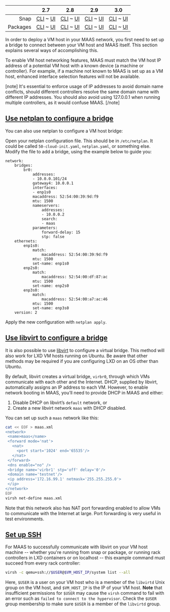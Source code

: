 ||2.7|2.8|2.9|3.0|
|-----:|:-----:|:-----:|:-----:|:-----:|
Snap|[CLI](/t/vm-host-networking-snap-2-7-cli/3210) ~ [UI](/t/vm-host-networking-snap-2-7-ui/3211)|[CLI](/t/vm-host-networking-snap-2-8-cli/3212) ~ [UI](/t/vm-host-networking-snap-2-8-ui/3213)|[CLI](/t/vm-host-networking-snap-2-9-cli/3214) ~ [UI](/t/vm-host-networking-snap-2-9-ui/3215)|[CLI](/t/vm-host-networking-snap-3-0-cli/4165) ~ [UI](/t/vm-host-networking-snap-3-0-ui/4166)|
Packages|[CLI](/t/vm-host-networking-deb-2-7-cli/3216) ~ [UI](/t/vm-host-networking-deb-2-7-ui/3217)|[CLI](/t/vm-host-networking-deb-2-8-cli/3218) ~ [UI](/t/vm-host-networking-deb-2-8-ui/3219)|[CLI](/t/vm-host-networking-deb-2-9-cli/3220) ~ [UI](/t/vm-host-networking-deb-2-9-ui/3221)|[CLI](/t/vm-host-networking-deb-3-0-cli/4167) ~ [UI](/t/vm-host-networking-deb-3-0-ui/4168)|

In order to  deploy a VM host in your MAAS network, you first need to set up a bridge to connect between your VM host and MAAS itself.  This section explains several ways of accomplishing this.

<!-- snap-2-7-ui deb-2-7-ui
#### Four questions you may have:

1. [How do I set up a VM host bridge with the web UI?](#heading--maas-bridge-web-ui)
2. [How do I set up a VM host bridge with netplan?](#heading--maas-bridge-netplan)
3. [How do I set up a VM host bridge with libvirt?](#heading--maas-bridge-libvirt)
4. [How do I set up SSH for use by libvirt?](#heading--set-up-ssh)
 snap-2-7-ui deb-2-7-ui -->
 
<!-- snap-2-8-ui snap-2-9-ui deb-2-8-ui deb-2-9-ui  snap-3-0-ui deb-3-0-ui 
#### Five questions you may have:

1. [How do I set up a VM host bridge with the web UI?](#heading--maas-bridge-web-ui)
2. [How do I set up a VM host bridge with netplan?](#heading--maas-bridge-netplan)
3. [How do I set up a VM host bridge with libvirt?](#heading--maas-bridge-libvirt)
4. [How do I set up SSH for use by libvirt?](#heading--set-up-ssh)
5. [How do I make LXD available for hosting?](#heading--lxd-setup)

LXD sets up a bridge as part of the [initialisation process](#heading--lxd-setup); note that you will have to perform a couple of additional steps to prevent LXD from offering DHCP, which will interfere with the normal operation of MAAS.  Everything you need to know is described at the initialisation link.
 snap-2-8-ui snap-2-9-ui deb-2-8-ui deb-2-9-ui  snap-3-0-ui deb-3-0-ui -->

<!-- snap-2-7-cli deb-2-7-cli 
#### Four questions you may have:

1. [How do I set up a VM host bridge with the MAAS CLI/API?](#heading--maas-bridge-cli)
2. [How do I set up a VM host bridge with netplan?](#heading--maas-bridge-netplan)
3. [How do I set up a VM host bridge with libvirt?](#heading--maas-bridge-libvirt)
4. [How do I set up SSH for use by libvirt?](#heading--set-up-ssh)
 snap-2-7-cli deb-2-7-cli -->

<!-- snap-2-8-cli snap-2-9-cli deb-2-8-cli deb-2-9-cli  snap-3-0-cli deb-3-0-cli 
#### Five questions you may have:

1. [How do I set up a VM host bridge with the MAAS CLI/API?](#heading--maas-bridge-cli)
2. [How do I set up a VM host bridge with netplan?](#heading--maas-bridge-netplan)
3. [How do I set up a VM host bridge with libvirt?](#heading--maas-bridge-libvirt)
4. [How do I set up SSH for use by libvirt?](#heading--set-up-ssh)
5. [How do I make LXD available for hosting?](#heading--lxd-setup)

LXD sets up a bridge as part of the [initialisation process](#heading--lxd-setup); note that you will have to perform a couple of additional steps to prevent LXD from offering DHCP, which will interfere with the normal operation of MAAS.  Everything you need to know is described at the initialisation link.
snap-2-8-cli snap-2-9-cli deb-2-8-cli deb-2-9-cli  snap-3-0-cli deb-3-0-cli -->

To enable VM host networking features, MAAS must match the VM host IP address of a potential VM host with a known device (a machine or controller). For example, if a machine not known to MAAS is set up as a VM host, enhanced interface selection features will not be available.

[note]
It's essential to enforce usage of IP addresses to avoid domain name conflicts, should different controllers resolve the same domain name with different IP addresses. You should also avoid using 127.0.0.1 when running multiple controllers, as it would confuse MAAS.
[/note]

<!-- snap-2-7-ui snap-2-8-ui snap-2-9-ui deb-2-7-ui deb-2-8-ui deb-2-9-ui  snap-3-0-ui deb-3-0-ui 
<a href="#heading--maas-bridge-web-ui"><h2 id="heading--maas-bridge-web-ui">Set up VM host bridge with MAAS UI</h2></a>

You can use the MAAS UI to configure a bridge to connect a VM host to MAAS:

Select the machine you want to use as a VM host, switch to the "Network" tab. Select the network where you want to create the bridge and click "Create bridge:"

<a href="https://discourse.maas.io/uploads/default/original/1X/29624d737106c5bad777aee9d2c8cad9c3de7151.jpeg" target = "_blank"><img src="https://discourse.maas.io/uploads/default/original/1X/29624d737106c5bad777aee9d2c8cad9c3de7151.jpeg"></a> 

Configure the bridge on a subnet MAAS controls.  You may use any IP mode for the bridge:

<a href="https://discourse.maas.io/uploads/default/original/1X/dd8567ff1cd76606c5ce1751e606fcfab2bc7ce2.jpeg" target = "_blank"><img src="https://discourse.maas.io/uploads/default/original/1X/dd8567ff1cd76606c5ce1751e606fcfab2bc7ce2.jpeg"></a> 

When you're done, it should look something like this:

<a href="https://discourse.maas.io/uploads/default/original/1X/e392d638f0acecb9d54c81bbca4ee17cbcd05445.jpeg" target = "_blank"><img src="https://discourse.maas.io/uploads/default/original/1X/e392d638f0acecb9d54c81bbca4ee17cbcd05445.jpeg"></a> 

Then you can deploy Ubuntu.

snap-2-7-ui snap-2-8-ui snap-2-9-ui deb-2-7-ui deb-2-8-ui deb-2-9-ui  snap-3-0-ui deb-3-0-ui -->

<!-- snap-2-7-cli snap-2-8-cli snap-2-9-cli deb-2-7-cli deb-2-8-cli deb-2-9-cli  snap-3-0-cli deb-3-0-cli 
<a href="#heading--maas-bridge-cli"><h2 id="heading--maas-bridge-cli">Use the MAAS API to configure a bridge</h2></a>

You can also use the MAAS CLI/API to configure a VM host bridge, with the following procedure:

1. Select the interface you wish to configure the bridge on. This example uses the boot interface, since the boot interface must be connected to a MAAS controlled network -- but any interface is allowed:

        INTERFACE_ID=$(maas $PROFILE machine read $SYSTEM_ID | jq .boot_interface.id)

2. Create the bridge:

         BRIDGE_ID=$(maas $PROFILE interfaces create-bridge $SYSTEM_ID name=br0 parent=$INTERFACE_ID | jq .id)

3. Select the subnet where you want the bridge (this should be a MAAS controlled subnet):

        SUBNET_ID=$(maas $PROFILE subnets read | jq -r '.[] | select(.cidr == "10.0.0.0/24" and .managed == true).id')

4. Connect the bridge to the subnet:

          maas $PROFILE interface link-subnet $SYSTEM_ID $BRIDGE_ID subnet=$SUBNET_ID mode="STATIC" ip_address="10.0.0.101"

snap-2-7-cli snap-2-8-cli snap-2-9-cli deb-2-7-cli deb-2-8-cli deb-2-9-cli  snap-3-0-cli deb-3-0-cli -->

<a href="#heading--maas-bridge-netplan"><h2 id="heading--maas-bridge-netplan">Use netplan to configure a bridge</h2></a>

You can also use netplan to configure a VM host bridge:

Open your netplan configuration file.  This should be in `/etc/netplan`.  It could be called `50-cloud-init.yaml`, `netplan.yaml`, or something else.  Modify the file to add a bridge, using the example below to guide you:

```
network:
    bridges:
        br0:
            addresses:
            - 10.0.0.101/24
            gateway4: 10.0.0.1
            interfaces:
            - enp1s0
            macaddress: 52:54:00:39:9d:f9
            mtu: 1500
            nameservers:
                addresses:
                - 10.0.0.2
                search:
                - maas
            parameters:
                forward-delay: 15
                stp: false
    ethernets:
        enp1s0:
            match:
                macaddress: 52:54:00:39:9d:f9
            mtu: 1500
            set-name: enp1s0
        enp2s0:
            match:
                macaddress: 52:54:00:df:87:ac
            mtu: 1500
            set-name: enp2s0
        enp3s0:
            match:
                macaddress: 52:54:00:a7:ac:46
            mtu: 1500
            set-name: enp3s0
    version: 2
```

Apply the new configuration with `netplan apply`.

<a href="#heading--maas-bridge-libvirt"><h2 id="heading--maas-bridge-libvirt">Use libvirt to configure a bridge</h2></a>

It is also possible to use [libvirt](https://ubuntu.com/server/docs/virtualization-libvirt) to configure a virtual bridge.  This method will also work for LXD VM hosts running on Ubuntu.  Be aware that other methods may be required if you are configuring LXD on an OS other than Ubuntu.

By default, libvirt creates a virtual bridge, `virbr0`, through which VMs communicate with each other and the Internet. DHCP, supplied by libvirt, automatically assigns an IP address to each VM.  However, to enable network booting in MAAS, you’ll need to provide DHCP in MAAS and either:

1.  Disable DHCP on libvirt’s `default` network, or
2.  Create a new libvirt network `maas` with DHCP disabled.

You can set up such a `maas` network like this:

``` bash
cat << EOF > maas.xml
<network>
 <name>maas</name>
 <forward mode='nat'>
   <nat>
     <port start='1024' end='65535'/>
   </nat>
 </forward>
 <dns enable="no" />
 <bridge name='virbr1' stp='off' delay='0'/>
 <domain name='testnet'/>
 <ip address='172.16.99.1' netmask='255.255.255.0'>
 </ip>
</network>
EOF
virsh net-define maas.xml
```

Note that this network also has NAT port forwarding enabled to allow VMs to communicate with the Internet at large. Port forwarding is very useful in test environments.

<a href="#heading--set-up-ssh"><h2 id="heading--set-up-ssh">Set up SSH</h2></a>

For MAAS to successfully communicate with libvirt on your VM host machine -- whether you're running from snap or package, or running rack controllers in LXD containers or on localhost -- this example command must succeed from every rack controller:

``` bash
virsh -c qemu+ssh://$USER@$VM_HOST_IP/system list --all
```

Here, `$USER` is a user on your VM host who is a member of the `libvirtd` Unix group on the VM host, and `$VM_HOST_IP` is the IP of your VM host.  **Note** that insufficient permissions for `$USER` may cause the `virsh` command to fail with an error such as `failed to connect to the hypervisor`. Check the `$USER` group membership to make sure `$USER` is a member of the `libvirtd` group.

<!-- deb-2-7-ui deb-2-7-cli deb-2-8-ui deb-2-8-cli deb-2-9-ui deb-2-9-cli deb-3-0-cli deb-3-0-ui  
<a href="#heading--libvirt-ssh"><h3 id="heading--libvirt-ssh">Set up SSH (libvirt only)</h3></a>

The `maas` user on your rack controllers will issue all libvirt commands. Therefore, you'll need to set up SSH public keys on every rack controller for user `maas`.  First create SSH keys on all rack controllers:

``` bash
$ sudo -i
root@maas:~$ mkdir -p /var/snap/maas/current/root/.ssh
root@maas:~$ cd /var/snap/maas/current/root/.ssh
root@maas:~$ ssh-keygen -f id_rsa
```

Next, add the contents of `~maas/.ssh/id_rsa.pub` to the VM host user's `~$USER/.ssh/authorized_keys`. To accomplish this, log into your VM host node, via SSH, from a host for which MAAS has a matching public SSH key.
 deb-2-7-ui deb-2-7-cli deb-2-8-ui deb-2-8-cli deb-2-9-ui deb-2-9-cli deb-3-0-ui deb-3-0-cli -->

<!-- snap-2-7-ui snap-2-7-cli snap-2-8-ui snap-2-8-cli snap-2-9-ui snap-2-9-cli snap-3-0-ui snap-3-0-cli 
<a href="#heading--set-up-ssah-lv"><h3 id="heading--set-up-ssah-lv">Set up SSH (libvirt only)</h3></a>

If you installed MAAS via snap, then create the needed SSH keys this way:

``` bash
sudo mkdir -p /var/snap/maas/current/root/.ssh
cd /var/snap/maas/current/root/.ssh
sudo ssh-keygen -f id_rsa
```

Finally, you'll need to add `id_rsa.pub` to the `authorized_keys` file in `/home/<vm-host-user-homedir-name>/.ssh/`,  where `<vm-host-user-homedir-name>` is the name of your VM host user.
 snap-2-7-ui snap-2-7-cli snap-2-8-ui snap-2-8-cli snap-2-9-ui snap-2-9-cli snap-3-0-ui snap-3-0-cli -->

<!-- snap-2-8-ui snap-2-8-cli deb-2-8-ui deb-2-8-cli snap-2-9-ui snap-2-9-cli deb-2-9-ui deb-2-9-cli snap-3-0-cli snap-3-0-ui deb-3-0-cli deb-3-0-ui
<a href="#heading--lxd-setup"><h2 id="heading--lxd-setup">Make LXD available for VM hosting</h2></a>

Assuming that you want to use LXD VM hosts, you need to install the correct version of LXD. Prior to the release of Ubuntu 20.04 LXD was installed using Debian packages. The Debian packaged version of LXD is too old to use with MAAS. If this is the case, you’ll need to remove the LXD Debian packages and install the Snap version.  Note that you cannot install both Debian and snap versions, as this creates a conflict.

<a href="#heading--reinstalling-lxd"><h3 id="heading--reinstalling-lxd">Removing older versions of LXD</h3></a>

If you're on a version of Ubuntu older than 20.04, or you have the Debian version of LXD, start the uninstall process with the following command:

``` bash
sudo apt-get purge -y *lxd* *lxc*
```

This command should result in output that looks something like this:

``` bash
Reading package lists... Done
Building dependency tree      
Reading state information... Done
Note, selecting 'lxde-core' for glob '*lxd*'
Note, selecting 'python-pylxd-doc' for glob '*lxd*'
Note, selecting 'python3-pylxd' for glob '*lxd*'
Note, selecting 'python-nova-lxd' for glob '*lxd*'
Note, selecting 'lxde-common' for glob '*lxd*'
Note, selecting 'lxde-icon-theme' for glob '*lxd*'
Note, selecting 'lxde-settings-daemon' for glob '*lxd*'
Note, selecting 'lxde' for glob '*lxd*'
Note, selecting 'lxdm' for glob '*lxd*'
Note, selecting 'lxd' for glob '*lxd*'
Note, selecting 'lxd-tools' for glob '*lxd*'
Note, selecting 'python-pylxd' for glob '*lxd*'
Note, selecting 'lxdm-dbg' for glob '*lxd*'
Note, selecting 'lxde-session' for glob '*lxd*'
Note, selecting 'nova-compute-lxd' for glob '*lxd*'
Note, selecting 'openbox-lxde-session' for glob '*lxd*'
Note, selecting 'python-nova.lxd' for glob '*lxd*'
Note, selecting 'lxd-client' for glob '*lxd*'
Note, selecting 'openbox-lxde-session' instead of 'lxde-session'
Note, selecting 'lxctl' for glob '*lxc*'
Note, selecting 'lxc-common' for glob '*lxc*'
Note, selecting 'python3-lxc' for glob '*lxc*'
Note, selecting 'libclxclient-dev' for glob '*lxc*'
Note, selecting 'lxc-templates' for glob '*lxc*'
Note, selecting 'lxc1' for glob '*lxc*'
Note, selecting 'lxc-dev' for glob '*lxc*'
Note, selecting 'lxc' for glob '*lxc*'
Note, selecting 'liblxc1' for glob '*lxc*'
Note, selecting 'lxc-utils' for glob '*lxc*'
Note, selecting 'vagrant-lxc' for glob '*lxc*'
Note, selecting 'libclxclient3' for glob '*lxc*'
Note, selecting 'liblxc-dev' for glob '*lxc*'
Note, selecting 'nova-compute-lxc' for glob '*lxc*'
Note, selecting 'python-lxc' for glob '*lxc*'
Note, selecting 'liblxc-common' for glob '*lxc*'
Note, selecting 'golang-gopkg-lxc-go-lxc.v2-dev' for glob '*lxc*'
Note, selecting 'lxcfs' for glob '*lxc*'
Note, selecting 'liblxc-common' instead of 'lxc-common'
Package 'golang-gopkg-lxc-go-lxc.v2-dev' is not installed, so not removed
Package 'libclxclient-dev' is not installed, so not removed
Package 'libclxclient3' is not installed, so not removed
Package 'lxc-templates' is not installed, so not removed
Package 'lxctl' is not installed, so not removed
Package 'lxde' is not installed, so not removed
Package 'lxde-common' is not installed, so not removed
Package 'lxde-core' is not installed, so not removed
Package 'lxde-icon-theme' is not installed, so not removed
Package 'lxde-settings-daemon' is not installed, so not removed
Package 'lxdm' is not installed, so not removed
Package 'lxdm-dbg' is not installed, so not removed
Package 'openbox-lxde-session' is not installed, so not removed
Package 'python-lxc' is not installed, so not removed
Package 'python3-lxc' is not installed, so not removed
Package 'vagrant-lxc' is not installed, so not removed
Package 'liblxc-dev' is not installed, so not removed
Package 'lxc-dev' is not installed, so not removed
Package 'nova-compute-lxc' is not installed, so not removed
Package 'nova-compute-lxd' is not installed, so not removed
Package 'python-nova-lxd' is not installed, so not removed
Package 'python-pylxd' is not installed, so not removed
Package 'python-pylxd-doc' is not installed, so not removed
Package 'lxc' is not installed, so not removed
Package 'lxc-utils' is not installed, so not removed
Package 'lxc1' is not installed, so not removed
Package 'lxd-tools' is not installed, so not removed
Package 'python-nova.lxd' is not installed, so not removed
Package 'python3-pylxd' is not installed, so not removed
The following packages were automatically installed and are no longer required:
  dns-root-data dnsmasq-base ebtables libuv1 uidmap xdelta3
Use 'sudo apt autoremove' to remove them.
The following packages will be REMOVED:
  liblxc-common* liblxc1* lxcfs* lxd* lxd-client*
0 upgraded, 0 newly installed, 5 to remove and 21 not upgraded.
pAfter this operation, 34.1 MB disk space will be freed.
(Reading database ... 67032 files and directories currently installed.)
Removing lxd (3.0.3-0ubuntu1~18.04.1) ...
Removing lxd dnsmasq configuration
Removing lxcfs (3.0.3-0ubuntu1~18.04.2) ...
Removing lxd-client (3.0.3-0ubuntu1~18.04.1) ...
Removing liblxc-common (3.0.3-0ubuntu1~18.04.1) ...
Removing liblxc1 (3.0.3-0ubuntu1~18.04.1) ...
Processing triggers for man-db (2.8.3-2ubuntu0.1) ...
Processing triggers for libc-bin (2.27-3ubuntu1) ...
(Reading database ... 66786 files and directories currently installed.)
Purging configuration files for liblxc-common (3.0.3-0ubuntu1~18.04.1) ...
Purging configuration files for lxd (3.0.3-0ubuntu1~18.04.1) ...
Purging configuration files for lxcfs (3.0.3-0ubuntu1~18.04.2) ...
Processing triggers for systemd (237-3ubuntu10.40) ...
Processing triggers for ureadahead (0.100.0-21) ...
```

You should also autoremove packages no longer needed by LXD:

``` bash
$ sudo apt-get autoremove -y
```

Output from this command should be similar to:

``` bash
Reading package lists... Done
Building dependency tree      
Reading state information... Done
The following packages will be REMOVED:
  dns-root-data dnsmasq-base ebtables libuv1 uidmap xdelta3
0 upgraded, 0 newly installed, 6 to remove and 21 not upgraded.
After this operation, 1860 kB disk space will be freed.
(Reading database ... 66769 files and directories currently installed.)
Removing dns-root-data (2018013001) ...
Removing dnsmasq-base (2.79-1) ...
Removing ebtables (2.0.10.4-3.5ubuntu2.18.04.3) ...
Removing libuv1:amd64 (1.18.0-3) ...
Removing uidmap (1:4.5-1ubuntu2) ...
Removing xdelta3 (3.0.11-dfsg-1ubuntu1) ...
Processing triggers for man-db (2.8.3-2ubuntu0.1) ...
Processing triggers for libc-bin (2.27-3ubuntu1) ...
```

Now install LXD from the Snap:

``` bash
$ sudo snap install lxd
2020-05-20T22:02:57Z INFO Waiting for restart...
lxd 4.1 from Canonical✓ installed
```

<a href="#heading--newer-lxd"><h3 id="heading--newer-lxd">Refreshing LXD on 20.04</h3></a>

If you are on 20.04 or above LXD should be installed by default, but it's a good idea to make sure it's up to date:

``` bash
$ sudo snap refresh
All snaps up to date.
```

<a href="#heading--lxd-init"><h3 id="heading--lxd-init">Initialise LXD prior to use</h3></a>

Once LXD is installed it needs to be configured with `lxd init` before first use:

``` bash
$ sudo lxd init
```

Your interactive output should look something like the following. Note a few points important points about these questions:

1. `Would you like to use LXD clustering? (yes/no) [default=no]: no` - MAAS does not currently support LXD clusters.

2. `Name of the storage back-end to use (btrfs, dir, lvm, zfs, ceph) [default=zfs]: dir` - testing has primarily been with dir; other options should work, but less testing has been done, so use at your own risk.

3. `Would you like to connect to a MAAS server? (yes/no) [default=no]: no` - When LXD is connected to MAAS containers or virtual machines created by LXD will be automatically added to MAAS as devices.  This feature should work, but has limited testing thus far.

4. `Would you like to configure LXD to use an existing bridge or host interface? (yes/no) [default=no]: yes` - The bridge LXD creates is isolated and not managed by MAAS. If this bridge is used, you would be able to add the LXD VM host and compose virtual machines, but commissioning, deploying, and any other MAAS action which uses the network will fail -- so `yes` is the correct answer here.

5. `Name of the existing bridge or host interface: br0` - br0 is the name of the bridge the user configured (see sections above) which is connected to a MAAS-managed network.

6. `Trust password for new clients:` - This is the password the user will enter when connecting with MAAS.


``` bash
Would you like to use LXD clustering? (yes/no) [default=no]: no
Do you want to configure a new storage pool? (yes/no) [default=yes]: yes
Name of the new storage pool [default=default]:  
Name of the storage back-end to use (btrfs, dir, lvm, zfs, ceph) [default=zfs]: dir
Would you like to connect to a MAAS server? (yes/no) [default=no]: no
Would you like to create a new local network bridge? (yes/no) [default=yes]: no
Would you like to configure LXD to use an existing bridge or host interface? (yes/no) [default=no]: yes
Name of the existing bridge or host interface: br0
Would you like LXD to be available over the network? (yes/no) [default=no]: yes
pAddress to bind LXD to (not including port) [default=all]:
Port to bind LXD to [default=8443]:
Trust password for new clients:
Again:
Would you like stale cached images to be updated automatically? (yes/no) [default=yes]
Would you like a YAML "lxd init" preseed to be printed? (yes/no) [default=no]:
```

After initialising LXD, you will also want to make sure that LXD is not trying to provide DHCP for the new local network bridge.  You can check this with the following command:

```
lxc network show lxdbr0
```

If you didn't accept the default bridge name (lxdbr0), substitute your name for that new bridge in the command above. This will produce output something like this:

```
config:
  dns.mode: managed
  ipv4.address: 10.146.214.1/24
  ipv4.dhcp: "true"
  ipv4.nat: "true"
  ipv6.address: fd42:c560:ee59:bb2::1/64
  ipv6.dhcp: "true"
  ipv6.nat: "true"
description: ""
name: lxdbr0
type: bridge
used_by:
- /1.0/profiles/default
managed: true
status: Created
locations:
- none
```

There is a [quick tutorial](https://github.com/lxc/lxd/blob/master/doc/networks.md) on the possible settings here.  For simplicity, to turn off LXD-provided DHCP, you need to change three settings, as follows:

```
lxc network set lxdbr0 dns.mode=none
lxc network set lxdbr0 ipv4.dhcp=false
lxc network set lxdbr0 ipv6.dhcp=false
```

You can check your work by repeating the `show` command:

```
$ lxc network show lxdbr0
config:
  dns.mode: none
  ipv4.address: 10.146.214.1/24
  ipv4.dhcp: "false"
  ipv4.nat: "true"
  ipv6.address: fd42:c560:ee59:bb2::1/64
  ipv6.dhcp: "false"
  ipv6.nat: "true"
description: ""
name: lxdbr0
type: bridge
used_by:
- /1.0/profiles/default
managed: true
status: Created
locations:
- none
```

Once that's done, the LXD host is now ready to be added to MAAS as an LXD VM host. Upon adding the VM host, its own commissioning information will be refreshed.

When composing a virtual machine with LXD, MAAS uses either the 'maas' LXD profile, or (if that doesn't exist) the 'default' LXD profile. The profile is used to determine which bridge to use. Users may also add additional LXD options to the profile which are not yet supported in MAAS.

 snap-2-8-ui snap-2-8-cli deb-2-8-ui deb-2-8-cli snap-2-9-ui snap-2-9-cli deb-2-9-ui deb-2-9-cli snap-3-0-ui snap-3-0-cli deb-3-0-ui deb-3-0-cli  -->



